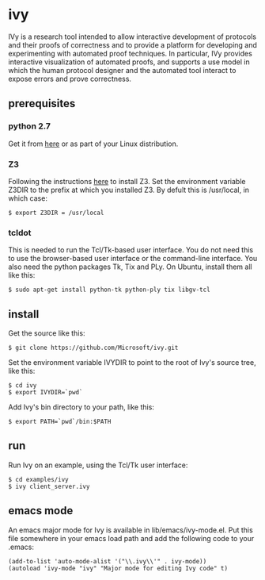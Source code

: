 # ivy

IVy is a research tool intended to allow interactive development of
protocols and their proofs of correctness and to provide a platform
for developing and experimenting with automated proof techniques. In
particular, IVy provides interactive visualization of automated
proofs, and supports a use model in which the human protocol designer
and the automated tool interact to expose errors and prove
correctness.

## prerequisites

### python 2.7

Get it from [here](https://www.python.org/downloads) or as part of
your Linux distribution.

### Z3

Following the instructions [here](https://github.com/Z3Prover/z3) to
install Z3. Set the environment variable Z3DIR to the prefix at which
you installed Z3. By defult this is /usr/local, in which case:

    $ export Z3DIR = /usr/local

### tcldot

This is needed to run the Tcl/Tk-based user interface. You do not need
this to use the browser-based user interface or the command-line
interface. You also need the python packages Tk, Tix and PLy. On
Ubuntu, install them all like this:

    $ sudo apt-get install python-tk python-ply tix libgv-tcl

## install

Get the source like this:

    $ git clone https://github.com/Microsoft/ivy.git

Set the environment variable IVYDIR to point to the root of Ivy's
source tree, like this:

    $ cd ivy
    $ export IVYDIR=`pwd`

Add Ivy's bin directory to your path, like this:

    $ export PATH=`pwd`/bin:$PATH

## run

Run Ivy on an example, using the Tcl/Tk user interface:

    $ cd examples/ivy
    $ ivy client_server.ivy

## emacs mode

An emacs major mode for Ivy is available in lib/emacs/ivy-mode.el. Put this file
somewhere in your emacs load path and add the following code to your
.emacs:

    (add-to-list 'auto-mode-alist '("\\.ivy\\'" . ivy-mode))
    (autoload 'ivy-mode "ivy" "Major mode for editing Ivy code" t)




